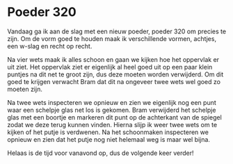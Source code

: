 # Poeder 320
Vandaag ga ik aan de slag met een nieuw poeder, poeder 320 om precies te zijn. Om de vorm goed te houden maak ik verschillende vormen, achtjes, een w-slag en recht op recht. 

Na vier wets maak ik alles schoon en gaan we kijken hoe het oppervlak er uit ziet. Het oppervlak ziet er eigenlijk al heel goed uit op een paar klein puntjes na dit net te groot zijn, dus deze moeten worden verwijderd. Om dit goed te krijgen verwacht Bram dat dit na ongeveer twee wets wel goed zo moeten zijn.

Na twee wets inspecteren we opnieuw en zien we eigenlijk nog een punt waar een schelpje glas net los is gekomen. Bram verwijderd het schelpje glas met een boortje en markeren dit punt op de achterkant van de spiegel zodat we deze terug kunnen vinden. Hierna slijp ik weer twee wets om te kijken of het putje is verdwenen. Na het schoonmaken inspecteren we opnieuw en zien dat het putje nog niet helemaal weg is maar wel bijna.

Helaas is de tijd voor vanavond op, dus de volgende keer verder!